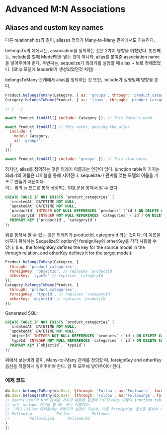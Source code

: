 # Advanced M:N Associations

## Aliases and custom key names

다른 relationships와 같이, aliases 정의가 Many-to-Many 관계에서도 가능하다. 

belongsTo의 예에서는, association을 정의하는 것은 2가지 영향을 미쳤었다.
첫번째는, include를 할때 Model명을 넣는 것이 아니라, alias를 붙여준 association name을 넣어주어야 한다.
두번째는, sequelize가 외래키를 설정할 때 alias + Id로 정해졌었다. (Ship 모델에 leaderId가 생성되었던것 처럼)

belongsToMany 관계에서 alias를 정의하는 것 또한, include가 실행될때 영향을 준다. 

```js
Product.belongsToMany(Category, { as: 'groups', through: 'product_categories' });
Category.belongsToMany(Product, { as: 'items', through: 'product_categories' });

// [...]

await Product.findAll({ include: Category }); // This doesn't work

await Product.findAll({ // This works, passing the alias
  include: {
    model: Category,
    as: 'groups'
  }
});

await Product.findAll({ include: 'groups' }); // This also works
```

하지만, alias를 정의하는 것은 외래키 이름과는 연관이 없다. junction table이 가지는 외래키의 이름은 테이블을 통해 지어진다. sequelize가 관계를 맺는 모델의 이름을 기초로 만들기 때문이다.  
이는 위의 js 코드를 통해 생성되는 SQL문을 통해서 알 수 있다. 

```sql
CREATE TABLE IF NOT EXISTS `product_categories` (
  `createdAt` DATETIME NOT NULL,
  `updatedAt` DATETIME NOT NULL,
  `productId` INTEGER NOT NULL REFERENCES `products` (`id`) ON DELETE CASCADE ON UPDATE CASCADE,
  `categoryId` INTEGER NOT NULL REFERENCES `categories` (`id`) ON DELETE CASCADE ON UPDATE CASCADE,
  PRIMARY KEY (`productId`, `categoryId`)
);
```
위를 통해서 알 수 있는 것은 외래키가 productId, categoryId 라는 것이다. 이 이름을 바꾸기 위해서는 Sequelize의 option인 foreignKey와 otherKey를 각각 사용할 수 있다. (i.e., the foreignKey defines the key for the source model in the through relation, and otherKey defines it for the target model):

```js
Product.belongsToMany(Category, {
  through: 'product_categories',
  foreignKey: 'objectId', // replaces `productId`
  otherKey: 'typeId' // replaces `categoryId`
});
Category.belongsToMany(Product, {
  through: 'product_categories',
  foreignKey: 'typeId', // replaces `categoryId`
  otherKey: 'objectId' // replaces `productId`
});
```
Generated SQL:

```sql
CREATE TABLE IF NOT EXISTS `product_categories` (
  `createdAt` DATETIME NOT NULL,
  `updatedAt` DATETIME NOT NULL,
  `objectId` INTEGER NOT NULL REFERENCES `products` (`id`) ON DELETE CASCADE ON UPDATE CASCADE,
  `typeId` INTEGER NOT NULL REFERENCES `categories` (`id`) ON DELETE CASCADE ON UPDATE CASCADE,
  PRIMARY KEY (`objectId`, `typeId`)
);
```
위에서 보는바와 같이, Many-to-Many 관계를 정의할 때, foreignKey and otherKey 옵션을 적절하게 넣어주어야 한다. 양 쪽 모두에 넣어주어야 한다. 

### 예제 코드

```js
db.User.belongsToMany(db.User, {through: 'Follow', as:'Followers', foreignKey:'FollowingId'})
db.User.belongsToMany(db.User, {through: 'Follow', as:'Followings', foreignKey: 'FollowerId'}
// User와 User가 N:M 관계를 가지기 때문에 중간에 Follow라는 이름의 junction table이 생긴다. 
// as는 include 연산을 할 때, 쓰는 이름이다. 
// 그리고 Follow 테이블에는 외래키가 설정이 되는데, 이를 foreignKey 옵션을 통해서 이름을 설정해주는 것이다. 
// Following     -     Follow     -    Follower
//         FollowingId      FollowerId   
)
};
```